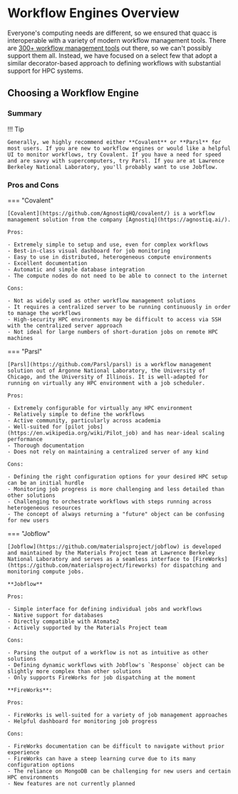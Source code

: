 # Workflow Engines Overview

Everyone's computing needs are different, so we ensured that quacc is interoperable with a variety of modern workflow management tools. There are [300+ workflow management tools](https://workflows.community/systems) out there, so we can't possibly support them all. Instead, we have focused on a select few that adopt a similar decorator-based approach to defining workflows with substantial support for HPC systems.

## Choosing a Workflow Engine

### Summary

!!! Tip

    Generally, we highly recommend either **Covalent** or **Parsl** for most users. If you are new to workflow engines or would like a helpful UI to monitor workflows, try Covalent. If you have a need for speed and are savvy with supercomputers, try Parsl. If you are at Lawrence Berkeley National Laboratory, you'll probably want to use Jobflow.

### Pros and Cons

=== "Covalent"

    [Covalent](https://github.com/AgnostiqHQ/covalent/) is a workflow management solution from the company [Agnostiq](https://agnostiq.ai/).

    Pros:

    - Extremely simple to setup and use, even for complex workflows
    - Best-in-class visual dashboard for job monitoring
    - Easy to use in distributed, heterogeneous compute environments
    - Excellent documentation
    - Automatic and simple database integration
    - The compute nodes do not need to be able to connect to the internet

    Cons:

    - Not as widely used as other workflow management solutions
    - It requires a centralized server to be running continuously in order to manage the workflows
    - High-security HPC environments may be difficult to access via SSH with the centralized server approach
    - Not ideal for large numbers of short-duration jobs on remote HPC machines

=== "Parsl"

    [Parsl](https://github.com/Parsl/parsl) is a workflow management solution out of Argonne National Laboratory, the University of Chicago, and the University of Illinois. It is well-adapted for running on virtually any HPC environment with a job scheduler.

    Pros:

    - Extremely configurable for virtually any HPC environment
    - Relatively simple to define the workflows
    - Active community, particularly across academia
    - Well-suited for [pilot jobs](https://en.wikipedia.org/wiki/Pilot_job) and has near-ideal scaling performance
    - Thorough documentation
    - Does not rely on maintaining a centralized server of any kind

    Cons:

    - Defining the right configuration options for your desired HPC setup can be an initial hurdle
    - Monitoring job progress is more challenging and less detailed than other solutions
    - Challenging to orchestrate workflows with steps running across heterogeneous resources
    - The concept of always returning a "future" object can be confusing for new users

=== "Jobflow"

    [Jobflow](https://github.com/materialsproject/jobflow) is developed and maintained by the Materials Project team at Lawrence Berkeley National Laboratory and serves as a seamless interface to [FireWorks](https://github.com/materialsproject/fireworks) for dispatching and monitoring compute jobs.

    **Jobflow**

    Pros:

    - Simple interface for defining individual jobs and workflows
    - Native support for databases
    - Directly compatible with Atomate2
    - Actively supported by the Materials Project team

    Cons:

    - Parsing the output of a workflow is not as intuitive as other solutions
    - Defining dynamic workflows with Jobflow's `Response` object can be slightly more complex than other solutions
    - Only supports FireWorks for job dispatching at the moment

    **FireWorks**:

    Pros:

    - FireWorks is well-suited for a variety of job management approaches
    - Helpful dashboard for monitoring job progress

    Cons:

    - FireWorks documentation can be difficult to navigate without prior experience
    - FireWorks can have a steep learning curve due to its many configuration options
    - The reliance on MongoDB can be challenging for new users and certain HPC environments
    - New features are not currently planned
